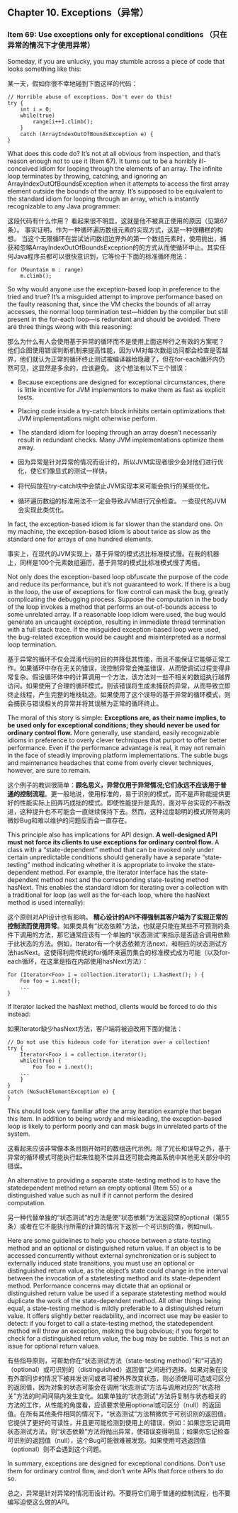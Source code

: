 ## Chapter 10. Exceptions（异常）

### Item 69: Use exceptions only for exceptional conditions （只在异常的情况下才使用异常）

Someday, if you are unlucky, you may stumble across a piece of code that looks something like this:

某一天，假如你很不幸地碰到下面这样的代码：

```
// Horrible abuse of exceptions. Don't ever do this!
try {
    int i = 0;
    while(true)
        range[i++].climb();
    } 
    catch (ArrayIndexOutOfBoundsException e) {
}
```

What does this code do? It’s not at all obvious from inspection, and that’s reason enough not to use it (Item 67). It turns out to be a horribly ill-conceived idiom for looping through the elements of an array. The infinite loop terminates by throwing, catching, and ignoring an ArrayIndexOutOfBoundsException when it attempts to access the first array element outside the bounds of the array. It’s supposed to be equivalent to the standard idiom for looping through an array, which is instantly recognizable to any Java programmer:

这段代码有什么作用？ 看起来很不明显，这就是他不被真正使用的原因（见第67条）。 事实证明，作为一种循环遍历数组元素的实现方式，这是一种很糟糕的构想。 当这个无限循环在尝试访问数组边界外的第一个数组元素时，使用抛出，捕获和忽略ArrayIndexOutOfBoundsException的的方式从而使循环中止。其实任何Java程序员都可以很快意识到，它等价于下面的标准循环用法：


```
for (Mountain m : range)
    m.climb();
```

So why would anyone use the exception-based loop in preference to the tried and true? It’s a misguided attempt to improve performance based on the faulty reasoning that, since the VM checks the bounds of all array accesses, the normal loop termination test—hidden by the compiler but still present in the for-each loop—is redundant and should be avoided. There are three things wrong with this reasoning:

那么为什么有人会使用基于异常的循环而不是使用上面这种行之有效的方案呢？ 他们企图使用错误判断机制来提高性能，因为VM对每次数组访问都会检查是否越界，他们就认为正常的循环终止测试被编译器给隐藏了，但在for-each循环内仍然可见，这显然是多余的，应该避免。 这个想法有以下三个错误：

- Because exceptions are designed for exceptional circumstances, there is little incentive for JVM implementors to make them as fast as explicit tests.

- Placing code inside a try-catch block inhibits certain optimizations that JVM implementations might otherwise perform.

- The standard idiom for looping through an array doesn’t necessarily result in redundant checks. Many JVM implementations optimize them away.

 - 因为异常是针对异常的情况而设计的，所以JVM实现者很少会对他们进行优化，使它们像显式的测试一样快。

 - 将代码放在try-catch块中会禁止JVM实现本来可能会执行的某些优化。

 - 循环遍历数组的标准用法不一定会导致JVM进行冗余检查。 一些现代的JVM会实现此类优化。

In fact, the exception-based idiom is far slower than the standard one. On my machine, the exception-based idiom is about twice as slow as the standard one for arrays of one hundred elements.

事实上，在现代的JVM实现上，基于异常的模式远比标准模式慢。在我的机器上，同样是100个元素数组遍历，基于异常的模式比标准模式慢了两倍。

Not only does the exception-based loop obfuscate the purpose of the code and reduce its performance, but it’s not guaranteed to work. If there is a bug in the loop, the use of exceptions for flow control can mask the bug, greatly complicating the debugging process. Suppose the computation in the body of the loop invokes a method that performs an out-of-bounds access to some unrelated array. If a reasonable loop idiom were used, the bug would generate an uncaught exception, resulting in immediate thread termination with a full stack trace. If the misguided exception-based loop were used, the bug-related exception would be caught and misinterpreted as a normal loop termination.

基于异常的循环不仅会混淆代码的目的并降低其性能，而且不能保证它能够正常工作。如果循环中存在无关的错误，流控制异常会掩盖错误，从而使调试过程变得非常复杂。假设循环体中的计算调用一个方法，该方法对一些不相关的数组执行越界访问。如果使用了合理的循环模式，则该错误将生成未捕获的异常，从而导致立即终止线程，产生完整的堆栈轨迹。如果使用了这个误导的基于异常的循环模式，则会捕获与错误相关的异常并将其误解为正常的循环终止。

The moral of this story is simple: **Exceptions are, as their name implies, to be used only for exceptional conditions; they should never be used for ordinary control flow.** More generally, use standard, easily recognizable idioms in preference to overly clever techniques that purport to offer better performance. Even if the performance advantage is real, it may not remain in the face of steadily improving platform implementations. The subtle bugs and maintenance headaches that come from overly clever techniques, however, are sure to remain.

这个例子的教训很简单：**顾名思义，异常仅用于异常情况;它们永远不应该用于普通的控制流程**。更一般地说，使用标准的，易于识别的模式，而不是声称能提供更好的性能实际上回弄巧成拙的模式。即使性能提升是真的，面对平台实现的不断改进，这种提升也不可能会一直继续保持下去。然而，这种过度聪明的模式所带来的微妙Bug和难以维护的问题反而会一直存在。

This principle also has implications for API design. **A well-designed API must not force its clients to use exceptions for ordinary control flow.** A class with a “state-dependent” method that can be invoked only under certain unpredictable conditions should generally have a separate “state-testing” method indicating whether it is appropriate to invoke the state-dependent method. For example, the Iterator interface has the state-dependent method next and the corresponding state-testing method hasNext. This enables the standard idiom for iterating over a collection with a traditional for loop (as well as the for-each loop, where the hasNext method is used internally):

这个原则对API设计也有影响。 **精心设计的API不得强制其客户端为了实现正常的控制流而使用异常**。如果类具有“状态依赖”方法，也就是只能在某些不可预测的条件下调用的方法，那它通常应该有一个单独的“状态测试”来指示是否适合调用依赖于此状态的方法。例如，Iterator有一个状态依赖方法next，和相应的状态测试方法hasNext。这使得利用传统的for循环来遍历集合的标准模式成为可能（以及for-each循环，在这里是指在内部使用hasNext方法）：

```
for (Iterator<Foo> i = collection.iterator(); i.hasNext(); ) {
    Foo foo = i.next();
    ...
}
```

If Iterator lacked the hasNext method, clients would be forced to do this instead:

如果Iterator缺少hasNext方法，客户端将被迫改用下面的做法：
```
// Do not use this hideous code for iteration over a collection!
try {
    Iterator<Foo> i = collection.iterator();
    while(true) {
        Foo foo = i.next();
    ...
    }
}
catch (NoSuchElementException e) {
}
```

This should look very familiar after the array iteration example that began this item. In addition to being wordy and misleading, the exception-based loop is likely to perform poorly and can mask bugs in unrelated parts of the system.

这看起来应该非常像本条目刚开始时的数组迭代示例。除了冗长和误导之外，基于异常的循环模式可能执行起来性能不佳并且还可能会掩盖系统中其他无关部分中的错误。

An alternative to providing a separate state-testing method is to have the statedependent method return an empty optional (Item 55) or a distinguished value such as null if it cannot perform the desired computation.

另一种代替单独的“状态测试”的方法是使"状态依赖"方法返回空的optional（第55条）或者在它不能执行所需的计算的情况下返回一个可识别的值，例如null。

Here are some guidelines to help you choose between a state-testing method and an optional or distinguished return value. If an object is to be accessed concurrently without external synchronization or is subject to externally induced state transitions, you must use an optional or distinguished return value, as the object’s state could change in the interval between the invocation of a statetesting method and its state-dependent method. Performance concerns may dictate that an optional or distinguished return value be used if a separate statetesting method would duplicate the work of the state-dependent method. All other things being equal, a state-testing method is mildly preferable to a distinguished return value. It offers slightly better readability, and incorrect use may be easier to detect: if you forget to call a state-testing method, the statedependent method will throw an exception, making the bug obvious; if you forget to check for a distinguished return value, the bug may be subtle. This is not an issue for optional return values.

有些指导原则，可帮助你在“状态测试方法（state-testing method）”和“可选的（optional）或可识别的（distinguished）返回值”之间进行选择。如果对象在没有外部同步的情况下被并发访问或者可被外界改变状态，则必须使用可选或可区分的返回值，因为对象的状态可能会在调用“状态测试”方法与调用对应的“状态相关”方法的时间间隔内发生变化。如果单独的“状态测试”方法将复制与状态相关的方法的工作，从性能的角度看，应该要求使用optional或可区分（null）的返回值。在所有其他条件相同的情况下，“状态测试”方法稍微优于可别识别的返回值。它提供了更好的可读性，并且更可能检测到使用上的错误，例如：如果您忘记调用状态测试方法，则“状态依赖”方法将抛出异常，使错误变得明显；如果你忘记检查可识别的返回值（null），这个Bug可能很难被发现。如果使用可选返回值（optional）则不会遇到这个问题。

In summary, exceptions are designed for exceptional conditions. Don’t use them for ordinary control flow, and don’t write APIs that force others to do so.

总之，异常是针对异常的情况而设计的。不要将它们用于普通的控制流程，也不要编写迫使这么做的API。





